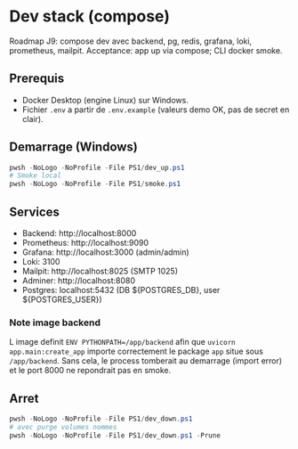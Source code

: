 # Dev stack (compose)

Roadmap J9: compose dev avec backend, pg, redis, grafana, loki, prometheus, mailpit. Acceptance: app up via compose; CLI docker smoke.

## Prerequis

* Docker Desktop (engine Linux) sur Windows.
* Fichier `.env` a partir de `.env.example` (valeurs demo OK, pas de secret en clair).

## Demarrage (Windows)

```powershell
pwsh -NoLogo -NoProfile -File PS1/dev_up.ps1
# Smoke local
pwsh -NoLogo -NoProfile -File PS1/smoke.ps1
```

## Services

* Backend: http://localhost:8000
* Prometheus: http://localhost:9090
* Grafana: http://localhost:3000 (admin/admin)
* Loki: 3100
* Mailpit: http://localhost:8025 (SMTP 1025)
* Adminer: http://localhost:8080
* Postgres: localhost:5432 (DB ${POSTGRES_DB}, user ${POSTGRES_USER})

### Note image backend
L image definit `ENV PYTHONPATH=/app/backend` afin que `uvicorn app.main:create_app` importe correctement le package `app` situe sous `/app/backend`. Sans cela, le process tomberait au demarrage (import error) et le port 8000 ne repondrait pas en smoke.

## Arret

```powershell
pwsh -NoLogo -NoProfile -File PS1/dev_down.ps1
# avec purge volumes nommes
pwsh -NoLogo -NoProfile -File PS1/dev_down.ps1 -Prune
```
